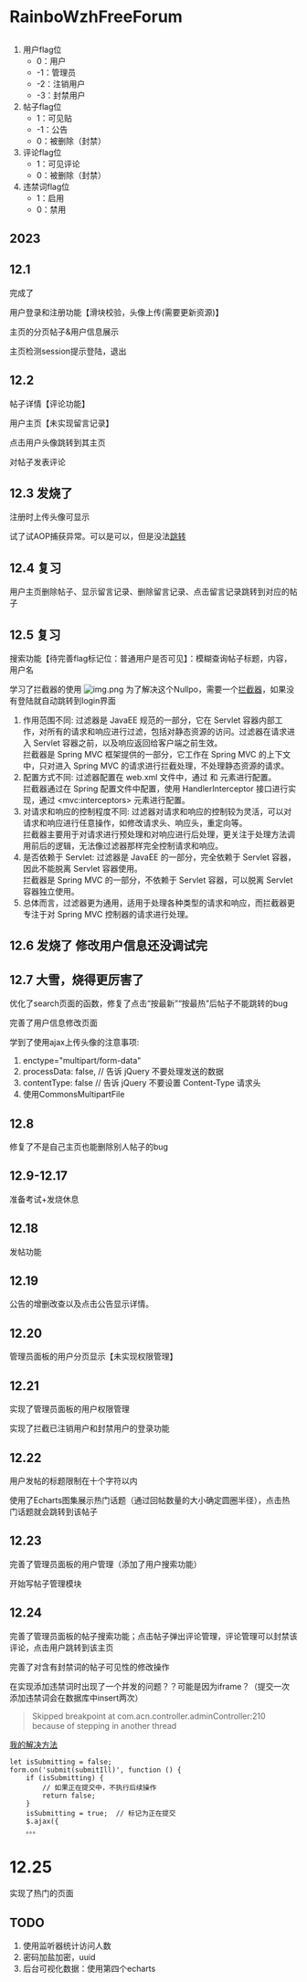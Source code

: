 # RainboWzhFreeForum

##

1. 用户flag位
    - 0：用户
    - -1：管理员
    - -2：注销用户
    - -3：封禁用户
2. 帖子flag位
    - 1：可见贴
    - -1：公告
    - 0：被删除（封禁）
3. 评论flag位
    - 1：可见评论
    - 0：被删除（封禁）
4. 违禁词flag位
    - 1：启用
    - 0：禁用

## 2023

## 12.1

完成了

用户登录和注册功能【滑块校验，头像上传(需要更新资源)】

主页的分页帖子&用户信息展示

主页检测session提示登陆，退出

## 12.2

帖子详情【评论功能】

用户主页【未实现留言记录】

点击用户头像跳转到其主页

对帖子发表评论

## 12.3 发烧了

注册时上传头像可显示

试了试AOP捕获异常。可以是可以，但是没法[跳转](src/main/java/com/acn/controller/GlobalExceptionHandler.java)

## 12.4 复习

用户主页删除帖子、显示留言记录、删除留言记录、点击留言记录跳转到对应的帖子

## 12.5 复习

搜索功能【待完善flag标记位：普通用户是否可见】：模糊查询帖子标题，内容，用户名

学习了拦截器的使用
![img.png](概念图/Nullpo.png)
为了解决这个Nullpo，需要一个[拦截器](src/main/java/com/acn/controller/LoginInterceptor.java)，如果没有登陆就自动跳转到login界面

1. 作用范围不同:
   过滤器是 JavaEE 规范的一部分，它在 Servlet 容器内部工作，对所有的请求和响应进行过滤，包括对静态资源的访问。过滤器在请求进入
   Servlet 容器之前，以及响应返回给客户端之前生效。<br>
   拦截器是 Spring MVC 框架提供的一部分，它工作在 Spring MVC 的上下文中，只对进入 Spring MVC 的请求进行拦截处理，不处理静态资源的请求。
2. 配置方式不同:
   过滤器配置在 web.xml 文件中，通过 <filter> 和 <filter-mapping> 元素进行配置。<br>
   拦截器通过在 Spring 配置文件中配置，使用 HandlerInterceptor 接口进行实现，通过 <mvc\:interceptors> 元素进行配置。
3. 对请求和响应的控制程度不同:
   过滤器对请求和响应的控制较为灵活，可以对请求和响应进行任意操作，如修改请求头、响应头，重定向等。<br>
   拦截器主要用于对请求进行预处理和对响应进行后处理，更关注于处理方法调用前后的逻辑，无法像过滤器那样完全控制请求和响应。
4. 是否依赖于 Servlet:
   过滤器是 JavaEE 的一部分，完全依赖于 Servlet 容器，因此不能脱离 Servlet 容器使用。<br>
   拦截器是 Spring MVC 的一部分，不依赖于 Servlet 容器，可以脱离 Servlet 容器独立使用。
5. 总体而言，过滤器更为通用，适用于处理各种类型的请求和响应，而拦截器更专注于对 Spring MVC 控制器的请求进行处理。

## 12.6 发烧了 修改用户信息还没调试完

## 12.7 大雪，烧得更厉害了

优化了search页面的函数，修复了点击“按最新”“按最热”后帖子不能跳转的bug

完善了用户信息修改页面

学到了使用ajax上传头像的注意事项:

1. enctype="multipart/form-data"
2. processData: false, // 告诉 jQuery 不要处理发送的数据
3. contentType: false // 告诉 jQuery 不要设置 Content-Type 请求头
4. 使用CommonsMultipartFile

## 12.8

修复了不是自己主页也能删除别人帖子的bug

## 12.9-12.17

准备考试+发烧休息

## 12.18

发帖功能

## 12.19

公告的增删改查以及点击公告显示详情。

## 12.20

管理员面板的用户分页显示【未实现权限管理】

## 12.21

实现了管理员面板的用户权限管理

实现了拦截已注销用户和封禁用户的登录功能

## 12.22

用户发帖的标题限制在十个字符以内

使用了Echarts图集展示热门话题（通过回帖数量的大小确定圆圈半径），点击热门话题就会跳转到该帖子

## 12.23

完善了管理员面板的用户管理（添加了用户搜索功能）

开始写帖子管理模块

## 12.24

完善了管理员面板的帖子搜索功能；点击帖子弹出评论管理，评论管理可以封禁该评论，点击用户跳转到该主页

完善了对含有封禁词的帖子可见性的修改操作

在实现添加违禁词时出现了一个并发的问题？？可能是因为iframe？（提交一次添加违禁词会在数据库中insert两次）
> Skipped breakpoint at com.acn.controller.adminController:210 because of stepping in another thread

[我的解决方法](src/main/webapp/WEB-INF/jsp/admin/Illegal.jsp)

```
let isSubmitting = false;
form.on('submit(submitIll)', function () {
    if (isSubmitting) {
        // 如果正在提交中，不执行后续操作
        return false;
    }
    isSubmitting = true;  // 标记为正在提交
    $.ajax({
    。。。
```

# 12.25
实现了热门的页面

## TODO

1. 使用监听器统计访问人数
2. 密码加盐加密，uuid
3. 后台可视化数据：使用第四个echarts